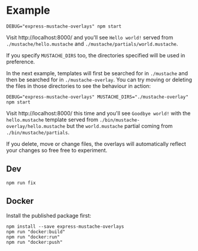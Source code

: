 # Example

```
DEBUG="express-mustache-overlays" npm start
```

Visit http://localhost:8000/ and you'll see `Hello world!` served from `./mustache/hello.mustache` and `./mustache/partials/world.mustache`.

If you specify `MUSTACHE_DIRS` too, the directories specified will be used in preference.

In the next example, templates will first be searched for in `./mustache` and then be searched for in `./mustache-overlay`. You can try moving or deleting the files in those directories to see the behaviour in action:

```
DEBUG="express-mustache-overlays" MUSTACHE_DIRS="./mustache-overlay" npm start
```

Visit http://localhost:8000/ this time and you'll see `Goodbye world!` with the `hello.mustache` template served from `./bin/mustache-overlay/hello.mustache` but the `world.mustache` partial coming from `./bin/mustache/partials`.

If you delete, move or change files, the overlays will automatically reflect your changes so free free to experiment.


## Dev

```
npm run fix
```

## Docker

Install the published package first:

```
npm install --save express-mustache-overlays
npm run "docker:build"
npm run "docker:run"
npm run "docker:push"
```
